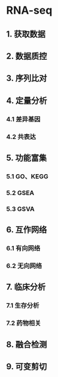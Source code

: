 # RNA-seq

## 1. 获取数据

## 2. 数据质控

## 3. 序列比对

## 4. 定量分析

### 4.1 差异基因

### 4.2 共表达

## 5. 功能富集

### 5.1 GO、KEGG

### 5.2 GSEA

### 5.3 GSVA

## 6. 互作网络

### 6.1 有向网络

### 6.2 无向网络

## 7. 临床分析

### 7.1 生存分析
### 7.2 药物相关

## 8. 融合检测

## 9. 可变剪切
